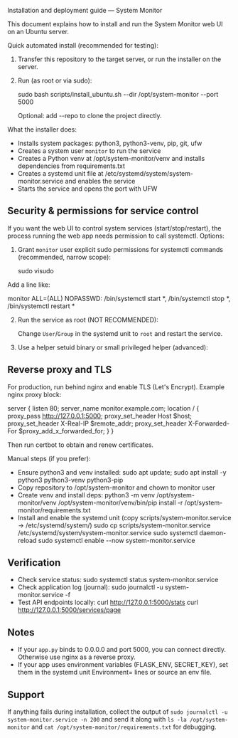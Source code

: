 Installation and deployment guide — System Monitor

This document explains how to install and run the System Monitor web UI on an Ubuntu server.

Quick automated install (recommended for testing):

1. Transfer this repository to the target server, or run the installer on the server.

2. Run (as root or via sudo):

   sudo bash scripts/install_ubuntu.sh --dir /opt/system-monitor --port 5000

   Optional: add --repo <git-url> to clone the project directly.

What the installer does:
- Installs system packages: python3, python3-venv, pip, git, ufw
- Creates a system user `monitor` to run the service
- Creates a Python venv at /opt/system-monitor/venv and installs dependencies from requirements.txt
- Creates a systemd unit file at /etc/systemd/system/system-monitor.service and enables the service
- Starts the service and opens the port with UFW

Security & permissions for service control
-----------------------------------------
If you want the web UI to control system services (start/stop/restart), the process running the web app needs permission to call systemctl. Options:

1) Grant `monitor` user explicit sudo permissions for systemctl commands (recommended, narrow scope):

   sudo visudo

Add a line like:

   monitor ALL=(ALL) NOPASSWD: /bin/systemctl start *, /bin/systemctl stop *, /bin/systemctl restart *

2) Run the service as root (NOT RECOMMENDED):

   Change `User`/`Group` in the systemd unit to `root` and restart the service.

3) Use a helper setuid binary or small privileged helper (advanced):

Reverse proxy and TLS
---------------------
For production, run behind nginx and enable TLS (Let's Encrypt). Example nginx proxy block:

server {
    listen 80;
    server_name monitor.example.com;
    location / {
        proxy_pass http://127.0.0.1:5000;
        proxy_set_header Host $host;
        proxy_set_header X-Real-IP $remote_addr;
        proxy_set_header X-Forwarded-For $proxy_add_x_forwarded_for;
    }
}

Then run certbot to obtain and renew certificates.

Manual steps (if you prefer):
- Ensure python3 and venv installed:
    sudo apt update; sudo apt install -y python3 python3-venv python3-pip
- Copy repository to /opt/system-monitor and chown to monitor user
- Create venv and install deps:
    python3 -m venv /opt/system-monitor/venv
    /opt/system-monitor/venv/bin/pip install -r /opt/system-monitor/requirements.txt
- Install and enable the systemd unit (copy scripts/system-monitor.service -> /etc/systemd/system/)
    sudo cp scripts/system-monitor.service /etc/systemd/system/system-monitor.service
    sudo systemctl daemon-reload
    sudo systemctl enable --now system-monitor.service

Verification
------------
- Check service status:
    sudo systemctl status system-monitor.service
- Check application log (journal):
    sudo journalctl -u system-monitor.service -f
- Test API endpoints locally:
    curl http://127.0.0.1:5000/stats
    curl http://127.0.0.1:5000/services/page

Notes
-----
- If your `app.py` binds to 0.0.0.0 and port 5000, you can connect directly. Otherwise use nginx as a reverse proxy.
- If your app uses environment variables (FLASK_ENV, SECRET_KEY), set them in the systemd unit Environment= lines or source an env file.

Support
-------
If anything fails during installation, collect the output of `sudo journalctl -u system-monitor.service -n 200` and send it along with `ls -la /opt/system-monitor` and `cat /opt/system-monitor/requirements.txt` for debugging.

